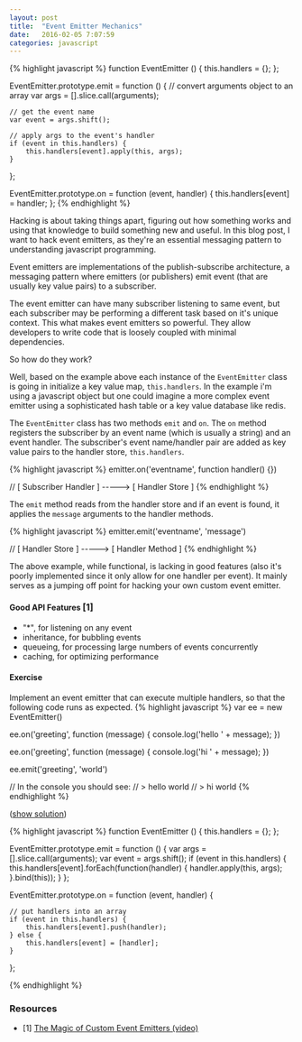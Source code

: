 ```yaml
---
layout: post
title:  "Event Emitter Mechanics"
date:   2016-02-05 7:07:59
categories: javascript
---
```


{% highlight javascript %}
function EventEmitter () {
    this.handlers = {};
};

EventEmitter.prototype.emit = function () {
    // convert arguments object to an array
    var args = [].slice.call(arguments);

    // get the event name
    var event = args.shift();

    // apply args to the event's handler
    if (event in this.handlers) {
        this.handlers[event].apply(this, args);
    }
};

EventEmitter.prototype.on = function (event, handler) {
    this.handlers[event] = handler;
};
{% endhighlight %}

Hacking is about taking things apart, figuring out how something works and using that knowledge to build something new and useful. In this blog post, I want to hack event emitters, as they're an essential messaging pattern to understanding javascript programming.

Event emitters are implementations of the publish-subscribe architecture, a messaging pattern where emitters (or publishers) emit event (that are usually key value pairs) to a subscriber.

The event emitter can have many subscriber listening to same event, but each subscriber may be performing a different task based on it's unique context. This what makes event emitters so powerful. They allow developers to write code that is loosely coupled with minimal dependencies.

So how do they work?

Well, based on the example above each instance of the `EventEmitter` class is going in initialize a key value map, `this.handlers`. In the example i'm using a javascript object but one could imagine a more complex event emitter using a sophisticated hash table or a key value database like redis.

The `EventEmitter` class has two methods `emit` and `on`. The `on` method registers the subscriber by an event name (which is usually a string) and an event handler. The subscriber's event name/handler pair are added as key value pairs to the handler store, `this.handlers`.

{% highlight javascript %}
emitter.on('eventname', function handler() {})

// [ Subscriber Handler ] -----> [ Handler Store ]
{% endhighlight %}

The `emit` method reads from the handler store and if an event is found, it applies the `message` arguments to the handler methods.

{% highlight javascript %}
emitter.emit('eventname', 'message')

// [ Handler Store ] -----> [ Handler Method ]
{% endhighlight %}

The above example, while functional, is lacking in good features (also it's poorly implemented since it only allow for one handler per event). It mainly serves as a jumping off point for hacking your own custom event emitter.

#### Good API Features <span style="font-size: 16px;">[1]</span>

- "*", for listening on any event
- inheritance, for bubbling events
- queueing, for processing large numbers of events concurrently
- caching, for optimizing performance


#### Exercise
Implement an event emitter that can execute multiple handlers, so that the following code runs as expected.
{% highlight javascript %}
var ee = new EventEmitter()

ee.on('greeting', function (message) {
    console.log('hello ' + message);
})

ee.on('greeting', function (message) {
    console.log('hi ' + message);
})

ee.emit('greeting', 'world')

// In the console you should see:
// > hello world
// > hi world
{% endhighlight %}

(<a id="show-solution" href="#solution">show solution</a>)
<div id="solution" class="hide">
{% highlight javascript %}
function EventEmitter () {
    this.handlers = {};
};

EventEmitter.prototype.emit = function () {
    var args = [].slice.call(arguments);
    var event = args.shift();
    if (event in this.handlers) {
        this.handlers[event].forEach(function(handler) {
            handler.apply(this, args);
        }.bind(this));
    }
};

EventEmitter.prototype.on = function (event, handler) {

    // put handlers into an array
    if (event in this.handlers) {
        this.handlers[event].push(handler);
    } else {
        this.handlers[event] = [handler];
    }
};

{% endhighlight %}
</div>

### Resources
- [1] [The Magic of Custom Event Emitters (video)](https://www.youtube.com/watch?v=EbdBDR-ZUTA)

<script>
document.addEventListener('DOMContentLoaded', function() {
    var showLink = document.getElementById('show-solution');
    var solution = document.getElementById('solution');

    showLink.addEventListener('click', function(e) {
        e.preventDefault();

        solution.classList.remove('hide');
    });
});
</script>
